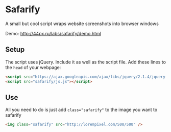 # Safarify
A small but cool script wraps website screenshots into browser windows

Demo: http://44px.ru/labs/safarify/demo.html

## Setup

The script uses jQuery. Include it as well as the script file. Add these lines to the `head` of your webpage:

```html
<script src="https://ajax.googleapis.com/ajax/libs/jquery/2.1.4/jquery.min.js"></script>
<script src="safarify/js.js"></script>
```

## Use
All you need to do is just add `class="safarify"` to the image you want to safarify
```html
<img class="safarify" src="http://lorempixel.com/500/500" />
```
